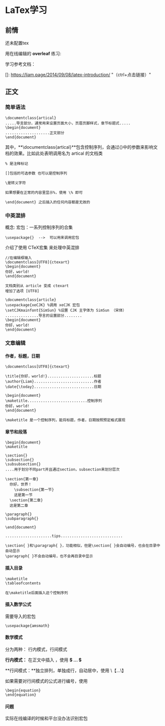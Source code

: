 # LaTex学习

## 前情

还未配置tex

用在线编辑的 **overleaf** 练习:

学习参考文档：

[]: https://liam.page/2014/09/08/latex-introduction/	"（ctrl+点击链接）"

## 正文

### 简单语法

```
\documentclass{artical}
.....导言部分，通常用来设置页面大小，页眉页脚样式，章节标题式.....
\begin{document}
....................正文部分
\end{document}     
```

其中，**\documentclass{artical}**包含控制序列，会通过{}中的参数来影响文档的效果。比如此处表明调用名为 artical 的文档类

```
% 是注释标记

[]包括的可选参数 也可以是控制序列

\是转义字符

如果想要在正常的内容里显示%，使用 \% 即可

\end{document} 之后插入的任何内容都是无效的
```

### 中英混排

概念: 宏包：一系列控制序列的合集

```
\usepackage{}  -->  可以用来调用宏包
```

介绍了使用 CTeX宏集 来处理中英混排

```
//在编辑框输入
\documentclass[UTF8]{ctexart}
\begin{document}
你好，world!
\end{document}

文档类别从 article 变成 ctexart
增加了选项 [UTF8]

```

```
\documentclass{article}
\usepackage{xeCJK} %调用 xeCJK 宏包
\setCJKmainfont{SimSun} %设置 CJK 主字体为 SimSun （宋体）
...............导言的设置部分........
\begin{document}
你好，world!
\end{document}
```

###  文章编辑

#### 作者，标题，日期

```
\documentclass[UTF8]{ctexart}

\title{你好，world!}.....................标题
\author{Liam}...........................作者
\date{\today}...........................日期

\begin{document}
\maketitle...........................控制序列
你好，world!
\end{document}

\maketitle 是一个控制序列，能将标题，作者，日期按照预定格式展现
```

#### 章节和段落

```
\begin{document}
\maketitle

\section{}
\subsection{}
\subsubsection{}
....用于划分不同part并且通过section，subsection来划分层次

\section{第一章}
  你好，世界！
    \subsection{第一节}
    这是第一节
  \section{第二章}
  这是第二章
  
\paragraph{}
\subparagraph{}

\end{document}

.....................tips............................

\section{ }和\paragraph{ }，功能相似，但是\section{ }会自动编号，也会在目录中自动显示
\paragraph{ }不会自动编号，也不会再目录中显示
```

#### 插入目录

```
\maketitle
\tableofcontents

在\maketitle后面插入这个控制序列
```

#### 插入数学公式

需要导入的宏包

```
\usepackage{amsmath}
```

#### 数学模式

分为两种： 行内模式，行间模式

**行内模式：**  在正文中插入 ，使用 **$ ... $**

**行间模式：**独立排列，单独成行，自动居中，使用  \【...\】

如果需要对行间模式的公式进行编号，使用 

```
\begin{equation}
\end{equation}
```

#### 问题

实际在线编译的时候和平台没办法识别宏包

